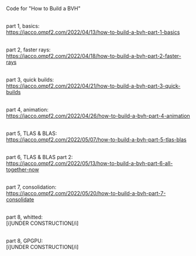Code for "How to Build a BVH"<br><br>

part 1, basics:<br>
https://jacco.ompf2.com/2022/04/13/how-to-build-a-bvh-part-1-basics<br><br>

part 2, faster rays:<br>
https://jacco.ompf2.com/2022/04/18/how-to-build-a-bvh-part-2-faster-rays<br><br>

part 3, quick builds:<br>
https://jacco.ompf2.com/2022/04/21/how-to-build-a-bvh-part-3-quick-builds<br><br>

part 4, animation:<br>
https://jacco.ompf2.com/2022/04/26/how-to-build-a-bvh-part-4-animation<br><br>

part 5, TLAS & BLAS:<br>
https://jacco.ompf2.com/2022/05/07/how-to-build-a-bvh-part-5-tlas-blas<br><br>

part 6, TLAS & BLAS part 2:<br>
https://jacco.ompf2.com/2022/05/13/how-to-build-a-bvh-part-6-all-together-now<br><br>

part 7, consolidation:<br>
https://jacco.ompf2.com/2022/05/20/how-to-build-a-bvh-part-7-consolidate<br><br>

part 8, whitted:<br>
[i]UNDER CONSTRUCTION[/i]<br><br>

part 8, GPGPU:<br>
[i]UNDER CONSTRUCTION[/i]<br>
